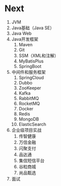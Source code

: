 # Next

1.  JVM
2.  Java基础（Java SE）
3.  Java Web
4.  Java开发框架
    1.  Maven
    2.  Git
    3.  SSM（XML和注解）
    4.  MyBatisPlus
    5.  SpringBoot
5.  中间件和服务框架
    1.  SpringCloud
    2.  Dubbo
    3.  ZooKeeper
    4.  Kafka
    5.  RabbitMQ
    6.  RocketMQ
    7.  Docker
    8.  Redis
    9.  MongoDB
    10.  ElasticSearch
6.  企业级项目实战
    1.  传智健康
    2.  万信金融
    3.  闪聚支付
    4.  品达通
    5.  集信短信平台
    6.  谷粒商城
    7.  尚品甄选
7.  面试
